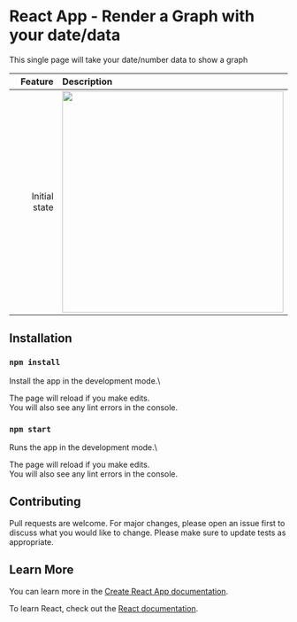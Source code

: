 # React App - Render a Graph with your date/data

This single page will take your date/number data to show a graph

| Feature | Description |
| -----: | :----------- |
|  Initial state | <img src="https://github.com/rebeccachoo/react-graph-with-date-and-data/blob/main/screenshot.png?raw=true"  width="400">| 



## Installation

### `npm install`

Install the app in the development mode.\ 

The page will reload if you make edits.\
You will also see any lint errors in the console.

### `npm start`

Runs the app in the development mode.\ 

The page will reload if you make edits.\
You will also see any lint errors in the console.

## Contributing

Pull requests are welcome. For major changes, please open an issue first to discuss what you would like to change.
Please make sure to update tests as appropriate. 

## Learn More

You can learn more in the [Create React App documentation](https://facebook.github.io/create-react-app/docs/getting-started).

To learn React, check out the [React documentation](https://reactjs.org/).

